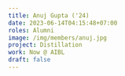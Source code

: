 ```yaml
---
title: Anuj Gupta ('24)
date: 2023-06-14T04:15:48+07:00
roles: Alumni
image: /img/members/anuj.jpg
project: Distillation
work: Now @ AIBL
draft: false
---
```


